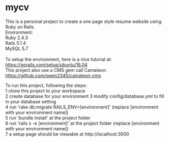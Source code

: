 # mycv
This is a personal project to create a one page style resume website using Ruby on Rails. <br/>
Environment:<br/>
Ruby 2.4.3<br/>
Rails 5.1.4<br/>
MySQL 5.7<br/>
<br/>
To setup the environment, here is a nice tutorial at: https://gorails.com/setup/ubuntu/16.04
<br/>
This project also use a CMS gem call Camaleon: https://github.com/owen2345/camaleon-cms

To run this project, following the steps:<br/>
1 clone this project to your workspace<br/>
2 create database for your environment
3 modify config/database.yml to fill in your database setting<br/>
4 run 'rake db:migrate RAILS_ENV=[environment]' (replace [environment with your environment name])<br/>
5 run 'bundle install' at the project folder<br/>
6 run 'rails s -e [environment]' at the project folder (replace [environment with your environment name])<br/>
7 a setup page should be viewable at http://localhost:3000
